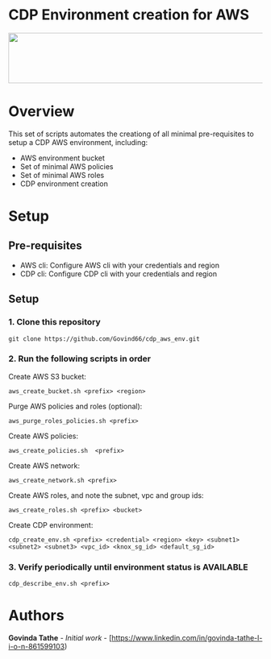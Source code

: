 # CDP Environment creation for AWS
<div align="center">
<img src="https://github.com/paulvid/emr_to_cdp/raw/master/data/cloudera_logo_darkorange.png" width="820" height="100" align="middle">
</div>

# Overview

This set of scripts automates the creationg of all minimal pre-requisites to setup a CDP AWS environment, including:
* AWS environment bucket
* Set of minimal AWS policies
* Set of minimal AWS roles
* CDP environment creation

# Setup

## Pre-requisites


* AWS cli: Configure AWS cli with your credentials and region
* CDP cli: Configure CDP cli with your credentials and region

## Setup


### 1. Clone this repository
```
git clone https://github.com/Govind66/cdp_aws_env.git
```

### 2. Run the following scripts in order


Create AWS S3 bucket:
```
aws_create_bucket.sh <prefix> <region> 
```

Purge AWS policies and roles (optional):
```
aws_purge_roles_policies.sh <prefix> 
```

Create AWS policies:
```
aws_create_policies.sh  <prefix>
```

Create AWS network:
```
aws_create_network.sh <prefix> 
```

Create AWS roles, and note the subnet, vpc and group ids:
```
aws_create_roles.sh <prefix> <bucket> 
```

Create CDP environment:
```
cdp_create_env.sh <prefix> <credential> <region> <key> <subnet1> <subnet2> <subnet3> <vpc_id> <knox_sg_id> <default_sg_id>
```





### 3. Verify periodically until environment status is AVAILABLE

```
cdp_describe_env.sh <prefix> 
```

# Authors

**Govinda Tathe** - *Initial work* - [https://www.linkedin.com/in/govinda-tathe-l-i-o-n-861599103)

